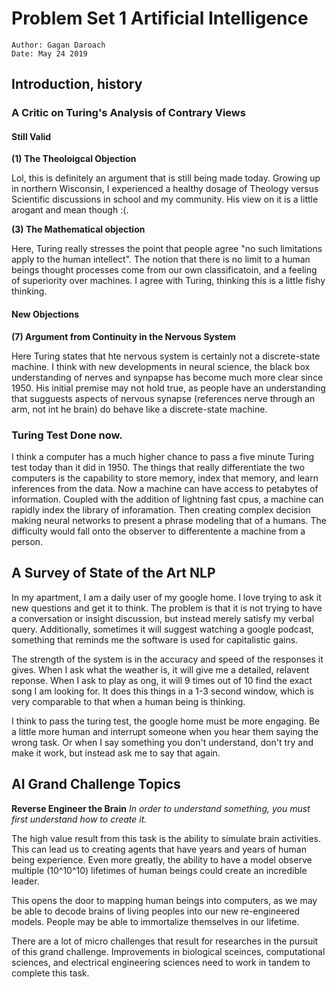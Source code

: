 # Problem Set 1 Artificial Intelligence 
```
Author: Gagan Daroach
Date: May 24 2019
```

## Introduction, history

### A Critic on Turing's Analysis of Contrary Views

#### Still Valid

**(1) The Theoloigcal Objection**

Lol, this is definitely an argument that is still being made today. Growing up in northern Wisconsin, I experienced a healthy dosage of Theology versus Scientific discussions in school and my community. His view on it is a little arogant and mean though :(. 

**(3) The Mathematical objection**

Here, Turing really stresses the point that people agree "no such limitations apply to the human intellect". The notion that there is no limit to a human beings thought processes come from our own classificatoin, and a feeling of superiority over machines. I agree with Turing, thinking this is a little fishy thinking.  

#### New Objections

**(7) Argument from Continuity in the Nervous System**

Here Turing states that hte nervous system is certainly not a discrete-state machine. I think with new developments in neural science, the black box understanding of nerves and synpapse has become much more clear since 1950. His initial premise may not hold true, as people have an understanding that sugguests aspects of nervous synapse (references nerve through an arm, not int he brain) do behave like a discrete-state machine.

### Turing Test Done now. 

I think a computer has a much higher chance to pass a five minute Turing test today than it did in 1950. The things that really differentiate the two computers is the capability to store memory,  index that memory, and learn inferences from the data. Now a machine can have access to petabytes of information. Coupled with the addition of lightning fast cpus, a machine can rapidly index the library of inforamation. Then creating complex decision making neural networks to present a phrase modeling that of a humans. The difficulty would fall onto the observer to differentente a machine from a person. 

## A Survey of State of the Art NLP

In my apartment, I am a daily user of my google home. I love trying to ask it new questions and get it to think. The problem is that it is not trying to have a conversation or insight discussion, but instead merely satisfy my verbal query. Additionally, sometimes it will suggest watching a google podcast, something that reminds me the software is used for capitalistic gains. 

The strength of the system is in the accuracy and speed of the responses it gives. When I ask what the weather is, it will give me a detailed, relavent reponse. When I ask to play as ong, it will 9 times out of 10 find the exact song I am looking for. It does this things in a 1-3 second window, which is very comparable to that when a human being is thinking.

I think to pass the turing test, the google home must be more engaging. Be a little more human and interrupt someone when you hear them saying the wrong task. Or when I say something you don't understand, don't try and make it work, but instead ask me to say that again. 

## AI Grand Challenge Topics

**Reverse Engineer the Brain**
*In order to understand something, you must first understand how to create it.*

The high value result from this task is the ability to simulate brain activities. This can lead us to creating agents that have years and years of human being experience. Even more greatly, the ability to have a model observe multiple (10^10^10) lifetimes of human beings could create an incredible leader. 

This opens the door to mapping human beings into computers, as we may be able to decode brains of living peoples into our new re-engineered models. People may be able to immortalize themselves in our lifetime. 

There are a lot of micro challenges that result for researches in the pursuit of this grand challenge. Improvements in biological sceinces, computational sciences, and electrical engineering sciences need to work in tandem to complete this task.